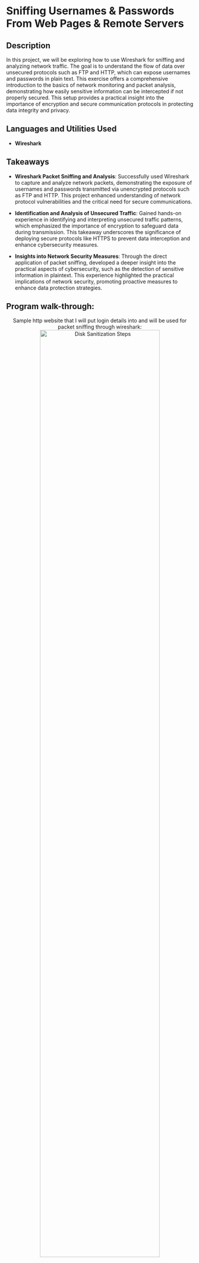 <h1>Sniffing Usernames & Passwords From Web Pages & Remote Servers</h1>


<h2>Description</h2>
In this project, we will be exploring how to use Wireshark for sniffing and analyzing network traffic. The goal is to understand the flow of data over unsecured protocols such as FTP and HTTP, which can expose usernames and passwords in plain text. This exercise offers a comprehensive introduction to the basics of network monitoring and packet analysis, demonstrating how easily sensitive information can be intercepted if not properly secured. This setup provides a practical insight into the importance of encryption and secure communication protocols in protecting data integrity and privacy. <br />


<h2>Languages and Utilities Used</h2>

- <b>Wireshark</b> 

<h2>Takeaways</h2>

- <b>Wireshark Packet Sniffing and Analysis</b>: Successfully used Wireshark to capture and analyze network packets, demonstrating the exposure of usernames and passwords transmitted via unencrypted protocols such as FTP and HTTP. This project enhanced understanding of network protocol vulnerabilities and the critical need for secure communications.

- <b>Identification and Analysis of Unsecured Traffic</b>: Gained hands-on experience in identifying and interpreting unsecured traffic patterns, which emphasized the importance of encryption to safeguard data during transmission. This takeaway underscores the significance of deploying secure protocols like HTTPS to prevent data interception and enhance cybersecurity measures.

- <b>Insights into Network Security Measures</b>: Through the direct application of packet sniffing, developed a deeper insight into the practical aspects of cybersecurity, such as the detection of sensitive information in plaintext. This experience highlighted the practical implications of network security, promoting proactive measures to enhance data protection strategies.


<h2>Program walk-through:</h2>

<p align="center">
Sample http website that I will put login details into and will be used for packet sniffing through wireshark: <br/>
<img src="samplesite.PNG" height="80%" width="80%" alt="Disk Sanitization Steps"/>
<br />
<br />I used the http filter to narrow the traffic down to show only http packets:  <br/>
<img src="http filter.PNG" height="80%" width="80%" alt="Disk Sanitization Steps"/>
<br />
<br />
I next used the GET request method filter to help me identify the login request made from the sample website: <br/>
<img src="GET request filter.PNG" height="80%" width="80%" alt="Disk Sanitization Steps"/>
<br />
<br />
To further narrow down the packet search, I used the POST method request filter to locate the packet containing the form data from the login page on the website:  <br/>
<img src="POST request filter.PNG" height="80%" width="80%" alt="Disk Sanitization Steps"/>
<br />
<br />
After applying all the necessary filters, we find the packet containing the form data and locate the username and password I created and used to login to the sample website within the bottom left hand side of the screenshot:  <br/>
<img src="UN&P detected.PNG" height="80%" width="80%" alt="Disk Sanitization Steps"/>
<br />
<br />
Successful verification of code executing and identifying 'admin' as the password stored within the hash:  <br/>
<img src="tcp and port filter.PNG" height="80%" width="80%" alt="Disk Sanitization Steps"/>
<br />
<br />
Successful verification of code executing and identifying 'admin' as the password stored within the hash:  <br/>
<img src="ftp filter.PNG" height="80%" width="80%" alt="Disk Sanitization Steps"/>
<br />
<br />
Successful verification of code executing and identifying 'admin' as the password stored within the hash:  <br/>
<img src="ftp response filter.PNG" height="80%" width="80%" alt="Disk Sanitization Steps"/>
<br />
<br />
Successful verification of code executing and identifying 'admin' as the password stored within the hash:  <br/>
<img src="ftp request arg filter.PNG" height="80%" width="80%" alt="Disk Sanitization Steps"/>
<br />
<br />
Successful verification of code executing and identifying 'admin' as the password stored within the hash:  <br/>
<img src="acc info&actions through tcp stream.PNG" height="80%" width="80%" alt="Disk Sanitization Steps"/>
<br />
<br />
</p>


<!--
 ```diff   
- text in red
+ text in green
! text in orange
# text in gray
@@ text in purple (and bold)@@
```
--!>
